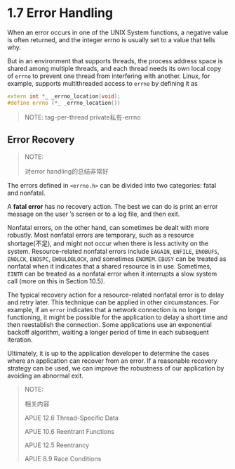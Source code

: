 # 1.7 Error Handling

When an error occurs in one of the UNIX System functions, a negative value is often returned, and the integer errno is usually set to a value that tells why.



But in an environment that supports threads, the process address space is shared among multiple threads, and each thread needs its own local copy of `errno` to prevent one thread from interfering with another. Linux, for example, supports multithreaded access to `errno` by defining it as

```C++
extern int *_ _errno_location(void);
#define errno (*_ _errno_location())
```

> NOTE: tag-per-thread private私有-errno



## Error Recovery

> NOTE: 
>
> 对error handling的总结非常好

The errors defined in `<errno.h>` can be divided into two categories: fatal and nonfatal.

A **fatal error** has no recovery action. The best we can do is print an error message on the user ’s screen or to a log file, and then exit. 

Nonfatal errors, on the other hand, can sometimes be dealt with more robustly. Most nonfatal errors are temporary, such as a resource shortage(不足), and might not occur when there is less activity on the system. Resource-related nonfatal errors include `EAGAIN`, `ENFILE`, `ENOBUFS`, `ENOLCK`, `ENOSPC`, `EWOULDBLOCK`, and sometimes `ENOMEM`. `EBUSY` can be treated as nonfatal when it indicates that a shared resource is in use. Sometimes, `EINTR` can be treated as a nonfatal error when it interrupts a slow system call (more on this in Section 10.5).

The typical recovery action for a resource-related nonfatal error is to delay and retry later. This technique can be applied in other circumstances. For example, if an `error` indicates that a network connection is no longer functioning, it might be possible for the application to delay a short time and then reestablish the connection. Some applications use an exponential backoff algorithm, waiting a longer period of time in each subsequent iteration.

Ultimately, it is up to the application developer to determine the cases where an application can recover from an error. If a reasonable recovery strategy can be used, we can improve the robustness of our application by avoiding an abnormal exit.

> NOTE: 
>
> 相关内容
>
> APUE 12.6 Thread-Specific Data
>
> APUE 10.6 Reentrant Functions
>
> APUE 12.5 Reentrancy
>
> APUE 8.9  Race Conditions



